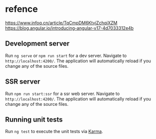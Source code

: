 # refence

https://www.infoq.cn/article/TqCmpDM6KtvjZchqiXZM
https://blog.angular.io/introducing-angular-v17-4d7033312e4b


## Development server

Run `ng serve` or `npm run start` for a dev server. Navigate to `http://localhost:4200/`. The application will automatically reload if you change any of the source files.

## SSR server

Run `npm run start:ssr` for a ssr web server. Navigate to `http://localhost:4200/`. The application will automatically reload if you change any of the source files.

## Running unit tests

Run `ng test` to execute the unit tests via [Karma](https://karma-runner.github.io).